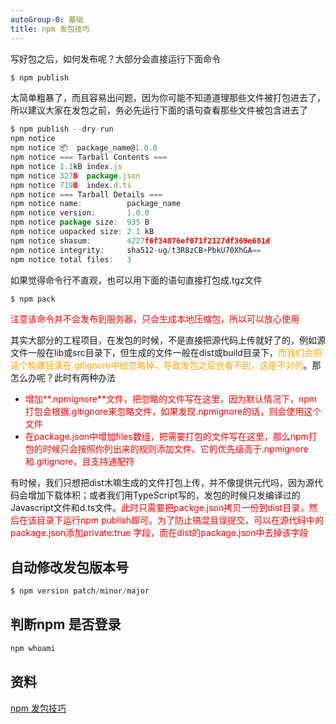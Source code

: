 ```yaml
---
autoGroup-0: 基础
title: npm 发包技巧
---
```

写好包之后，如何发布呢？大部分会直接运行下面命令
```js
$ npm publish
```
太简单粗暴了，而且容易出问题，因为你可能不知道道理那些文件被打包进去了，所以建议大家在发包之前，务必先运行下面的语句查看那些文件被包含进去了
```js
$ npm publish --dry-run
npm notice 
npm notice 📦  package_name@1.0.0
npm notice === Tarball Contents === 
npm notice 1.1kB index.js    
npm notice 327B  package.json
npm notice 719B  index.d.ts  
npm notice === Tarball Details === 
npm notice name:          package_name                     
npm notice version:       1.0.0                                   
npm notice package size:  935 B                                   
npm notice unpacked size: 2.1 kB                                  
npm notice shasum:        4227f6f34876ef071f2127df369e681d
npm notice integrity:     sha512-ug/t3R8zCB+PbkU70XhGA==
npm notice total files:   3      
```
如果觉得命令行不直观，也可以用下面的语句直接打包成.tgz文件
```js
$ npm pack
```
<span style="color: red">注意该命令并不会发布到服务器，只会生成本地压缩包，所以可以放心使用</span>

其实大部分的工程项目，在发包的时候，不是直接把源代码上传就好了的，例如源文件一般在lib或src目录下，但生成的文件一般在dist或build目录下，<span style="color: orange">而我们会把这个构建目录在.gitignore中给忽略掉，导致发包之后也看不到，这是不对的</span>。那怎么办呢？此时有两种办法

- <span style="color: red">增加**.npmignore**文件，把忽略的文件写在这里，因为默认情况下，npm打包会根据.gitignore来忽略文件，如果发现.npmignore的话，则会使用这个文件</span>
- <span style="color: red">在package.json中增加files数组，把需要打包的文件写在这里，那么npm打包的时候只会按照你列出来的规则添加文件。它的优先级高于.npmignore和.gitignore，且支持通配符</span>

有时候，我们只想把dist木嘛生成的文件打包上传，并不像提供元代吗，因为源代码会增加下载体积；或者我们用TypeScript写的，发包的时候只发编译过的Javascript文件和d.ts文件。<span style="color: red">此时只需要把packge.json拷贝一份到dist目录，然后在该目录下运行npm publish即可。为了防止搞混且误提交，可以在源代码中的package.json添加private:true 字段，而在dist的package.json中去掉该字段</span>

## 自动修改发包版本号
```js
$ npm version patch/minor/major
```

## 判断npm 是否登录
```js
npm whoami
```


## 资料
[npm 发包技巧](https://juejin.cn/post/6988409950104092709)
